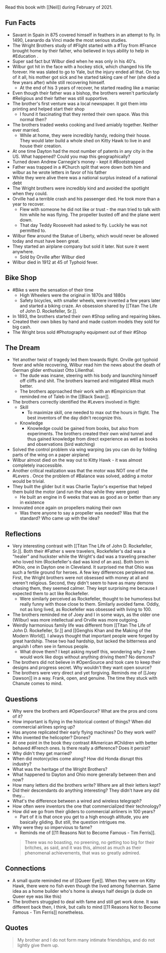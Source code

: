 Read this book with [[Neil]] during February of 2021. 

## Fun Facts
- Savant in Spain in 875 covered himself in feathers in an attempt to fly. In 1490, Leanardo da Vinci made the most serious studies. 
- The Wright Brothers study of #Flight started with a #Toy from #France brought home by their father, who believed in toys ability to help in #Education . 
- Super sad fact but Wilbur died when he was only in his 40's. 
- Wilbur got hit in the face with a hockey stick, which changed his life forever. He was slated to go to Yale, but the injury ended all that. On top of it all, his mother got sick and he started taking care of her (she died a few years after) while still recovering himself. 
	- At the end of his 3 years of recover, he started reading like a maniac
- Even though their father was a bishop, the brothers weren't particularly #Religious and their father was still supportive. 
- The brother's first venture was a local newspaper. It got them into printing and helped start their shop
	- I found it fascinating that they rented their own space. Was this normal then?
- The brothers traded weeks cooking and lived amiably together. Neither ever married. 
	- While at home, they were incredibly handy, redoing their house. They would later build a whole shed on Kitty Hawk to live in and house their creation. 
- At one time Dayton had the most number of patents in any city in the US. What happened? Could you map this geographically?
- Turned down Andrew Carnegie's money - kept it #Bootstrapped
- Father was trapped in a #Church split that wore down both him and wilbur as he wrote letters in favor of his father
- While they were alive there was a national surplus instead of a national debt
- The Wright brothers were incredibly kind and avoided the spotlight when they could.
- Orville had a terrible crash and his passenger died. He took more than a year to recover. 
	- Flew with someone he did not like or trust - the man tried to talk with him while he was flying. The propeller busted off and the plane went down. 
	- That day Teddy Roosevelt had asked to fly. Luckily he was not permitted to. 
- Wilbur flew around the Statue of Liberty, which would never be allowed today and must have been great. 
- They started an airplane company but sold it later. Not sure it went anywhere. 
	- Sold by Orville after Wilbur died
- Wilbur died in 1912 at 45 of Typhoid fever.

## Bike Shop
- #Bike s were the sensation of their time
	- High Wheelers were the original in 1870s and 1880s
	- Safety bicycles, with smaller wheels, were invented a few years later and started a biking craze. An obsession shared by [[Titan The Life of John D. Rockefeller, Sr.]].
- In 1893, the brothers started their own #Shop selling and repairing bikes. 
- Created their own bikes by hand and made custom models they sold for big cash. 
- The Wright bros sold #Photography equipment out of their #Shop

## The Dream
- Yet another twist of tragedy led them towards flight. Orville got typhoid fever and while recovering, Wilbur read him the news about the death of German glider enthusiast Otto Lilienthal. 
	- The dude was insane, steering with his body and launching himself off cliffs and shit. The brothers learned and mitigated #Risk much better. 
	- The brothers approached their work with an #Empiricism that reminded me of Taleb in the [[Black Swan]]. 
- The brothers correctly identified the #Levers involved in flight:
	- Skill
		- To maximize skill, one needed to max out the hours in flight. The best inventors of the day didn't recognize this. 
	- Knowledge
		- Knowledge could be gained from books, but also from experiments. The brothers created their own wind tunnel and thus gained knowledge from direct experience as well as books and observations (bird watching)
- Solved the control problem via wing warping (as you can do by folding parts of the wing on a paper airplane)
- Wilbur almost died on the way out to Kitty Hawk - it was almost completely inaccessible. 
- Another critical realization was that the motor was NOT one of the #Levers . Once the problem of #Balance was solved, adding a motor would be trivial. 
- They built the glider but it was Charlie Taylor's expertise that helped them build the motor (and run the shop while they were gone)
	- He built an engine in 6 weeks that was as good as or better than any in existence
- Innovated once again on propellers making their own
	- Was there anyone to say a propeller was needed? Was that the standard? Who came up with the idea?




## Reflections
- Very interesting contrast with [[Titan The Life of John D. Rockefeller, Sr.]]. Both their #Father s were travelers, Rockefeller's dad was a "healer" and huckster while the Wright's dad was a traveling preacher who loved him (Rockefeller's dad was kind of an ass). Both born in #Ohio, one in Dayton one in Cleveland. It surprised me that Ohio was such a fertile ground for heroes. A few key differences perplexed me. First, the Wright brothers were not obsessed with money at all and weren't religious. Second, they didn't seem to have as many demons chasing them, they seemed calmer. They kept surprising me because I expected them to act like Rockefeller.
	- Were similarly perceived as Rockefeller, thought to be humorless but really funny with those close to them. Similarly avoided fame. Oddly, not as long lived, as Rockefeller was obsessed with living to 100. 
- The brothers reminded me of Joey and I in some ways, as the older one (Wilbur) was more intellectual and Orville was more outgoing. 
- Weirdly harmonious family life was different from [[Titan The Life of John D. Rockefeller, Sr.]] and [[Genghis Khan and the Making of the Modern World]]. I always thought that important people were forged by great hardship. These two had hardship, but lacked the bitterness and anguish I often see in famous people. 
	- What drove them? I kept asking myself this, wondering why 2 men would work like dogs without anything driving them? No demons?
- The brothers did not believe in #OpenSource and took care to keep their designs and progress secret. Why wouldn't they want open source?
- The brothers were very direct and yet forgiving. Reminds me of [[Joey Dawson]] in a way. Frank, open, and genuine. The time they stuck with Chanute comes to mind. 

## Questions
- Why were the brothers anti #OpenSource? What are the pros and cons of it?
- How important is flying in the historical context of things? When did commercial airlines spring up?
- Has anyone replicated their early flying machines? Do they work well? 
- Who invented the helicopter? Drones?
- At one point in the book they contrast #American #Children with better behaved #French ones. Is there really a difference? Does it persist?
- Why didn't they get married?
- When did motorcycles come along? How did Honda disrupt this industry?
- What was the heritage of the Wright Brothers?
- What happened to Dayton and Ohio more generally between then and now?
- How many letters did the brothers write? Where are all their letters kept? 
- Did their descendants do anything interesting? They didn't have any did they...
- What's the difference between a wired and wireless telegraph?
- How often were inventors the one that commercialized their technology?
- How did we go from their gliders to commercial airliners in 100 years?
	- Part of it is that once you get to a high enough altitude, you are basically gliding. But still, the question intrigues me. 
- Why were they so impervious to fame?
	- Reminds me of [[11 Reasons Not to Become Famous - Tim Ferris]]. 
	> There was no boasting, no preening, no getting too big for their britches, as said, and it was this, almost as much as their phenomenal achievements, that was so greatly admired. 

## Connections
- A small quote reminded me of [[Queer Eye]]. When they were on Kitty Hawk, there were no fish even though the lived among fisherman. Same idea as a home builder who's home is always half design (a dude on Queer eye was like this)
- The brothers struggled to deal with fame and still get work done. It was different back then, I think, but calls to mind [[11 Reasons Not to Become Famous - Tim Ferris]] nonetheless. 

## Quotes
> My brother and I do not form many intimate friendships, and do not lightly give them up. 